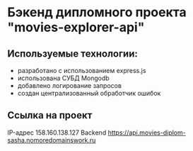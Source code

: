# Бэкенд дипломного проекта "movies-explorer-api"

## Используемые технологии:
* разработано с использованием express.js
* использована СУБД Mongodb
* добавлено логирование запросов 
* создан централизованный обработчик ошибок

## Ссылка на проект
IP-адрес 158.160.138.127
Backend https://api.movies-diplom-sasha.nomoredomainswork.ru

